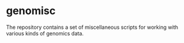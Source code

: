 # genomisc
The repository contains a set of miscellaneous scripts for working with various kinds of genomics data.
